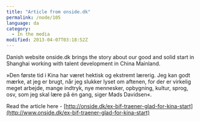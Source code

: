 ```yaml
---
title: "Article from onside.dk"
permalink: /node/105
language: da
category:
  - In the media
modified: 2013-04-07T03:18:52Z
---
```


Danish website onside.dk brings the story about our good and solid start in Shanghai working with talent development in China Mainland.

»Den første tid i Kina har været hektisk og ekstremt lærerig. Jeg kan godt mærke, at jeg er brugt, når jeg slukker lyset om aftenen, for der er virkelig meget arbejde, mange indtryk, nye mennesker, opbygning, kultur, sprog, osv, som jeg skal lære på én gang, siger Mads Davidsen«.

Read the article here - [http://onside.dk/ex-bif-traener-glad-for-kina-start](http://www.onside.dk/ex-bif-traener-glad-for-kina-start)

